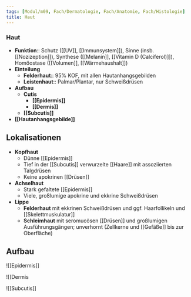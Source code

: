 ```yaml
---
tags: [Modul/m09, Fach/Dermatologie, Fach/Anatomie, Fach/Histologie]
title: Haut
---
```

### Haut
- **Funktion**:: Schutz ([[UV]], [[Immunsystem]]), Sinne (insb. [[Nozizeption]]), Synthese ([[Melanin]], [[Vitamin D (Calciferol)]]), Homöostase ([[Volumen]], [[Wärmehaushalt]])
- **Einteilung**
	- **Felderhaut**:: 95% KOF, mit allen Hautanhangsgebilden
	- **Leistenhaut**:: Palmar/Plantar, nur Schweißdrüsen
- **Aufbau**
	- **Cutis**
		- **[[Epidermis]]**
		- **[[Dermis]]**
	- **[[Subcutis]]**
- **[[Hautanhangsgebilde]]**


## Lokalisationen
- **Kopfhaut**
    - Dünne [[Epidermis]]
    - Tief in der [[Subcutis]] verwurzelte [[Haare]] mit assoziierten Talgdrüsen
    - Keine apokrinen [[Drüsen]]
- **Achselhaut**
    - Stark gefaltete [[Epidermis]]
    - Viele, großlumige apokrine und ekkrine Schweißdrüsen
- **Lippe**
    - **Felderhaut** mit ekkrinen Schweißdrüsen und ggf. Haarfollikeln und [[Skelettmuskulatur]]
    - **Schleimhaut** mit seromucösen [[Drüsen]] und großlumigen Ausführungsgängen; unverhornt (Zellkerne und [[Gefäße]] bis zur Oberfläche)


## Aufbau

![[Epidermis]]

![[Dermis

![[Subcutis]]